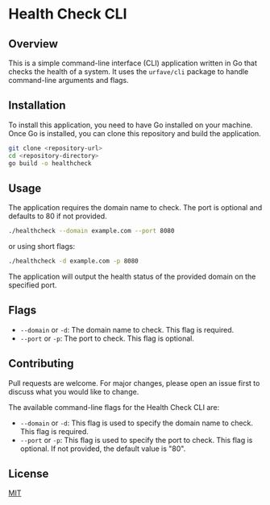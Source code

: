 # Health Check CLI

## Overview
This is a simple command-line interface (CLI) application written in Go that checks the health of a system. It uses the `urfave/cli` package to handle command-line arguments and flags.

## Installation
To install this application, you need to have Go installed on your machine. Once Go is installed, you can clone this repository and build the application.

```bash
git clone <repository-url>
cd <repository-directory>
go build -o healthcheck
```

## Usage
The application requires the domain name to check. The port is optional and defaults to 80 if not provided.

```bash
./healthcheck --domain example.com --port 8080
```

or using short flags:

```bash
./healthcheck -d example.com -p 8080
```

The application will output the health status of the provided domain on the specified port.

## Flags
- `--domain` or `-d`: The domain name to check. This flag is required.
- `--port` or `-p`: The port to check. This flag is optional.

## Contributing
Pull requests are welcome. For major changes, please open an issue first to discuss what you would like to change.

The available command-line flags for the Health Check CLI are:

- `--domain` or `-d`: This flag is used to specify the domain name to check. This flag is required.
- `--port` or `-p`: This flag is used to specify the port to check. This flag is optional. If not provided, the default value is "80".

## License
[MIT](https://choosealicense.com/licenses/mit/)